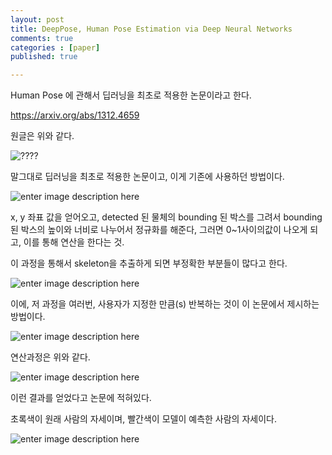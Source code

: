 ```yaml
---
layout: post
title: DeepPose, Human Pose Estimation via Deep Neural Networks
comments: true
categories : [paper]
published: true

---
```



Human Pose 에 관해서 딥러닝을 최초로 적용한 논문이라고 한다.

https://arxiv.org/abs/1312.4659

원글은 위와 같다.

![????](https://ifh.cc/g/sWZw9Q.png)

말그대로 딥러닝을 최초로 적용한 논문이고, 이게 기존에 사용하던 방법이다.

![enter image description here](https://ifh.cc/g/dc02HT.jpg)

x, y 좌표 값을 얻어오고, detected 된 물체의 bounding 된 박스를 그려서 bounding된 박스의 높이와 너비로 나누어서 정규화를 해준다, 그러면 0~1사이의값이 나오게 되고, 이를 통해 연산을 한다는 것.

이 과정을 통해서 skeleton을 추출하게 되면 부정확한 부분들이 많다고 한다.

![enter image description here](https://ifh.cc/g/KK6Vg1.png)

이에, 저 과정을 여러번, 사용자가 지정한 만큼(s) 반복하는 것이 이 논문에서 제시하는 방법이다.

![enter image description here](https://ifh.cc/g/DVfglp.jpg)

연산과정은 위와 같다.

![enter image description here](https://ifh.cc/g/oMko4s.png)

이런 결과를 얻었다고 논문에 적혀있다.

초록색이 원래 사람의 자세이며, 빨간색이 모델이 예측한 사람의 자세이다.


![enter image description here](https://ifh.cc/g/XKx2pF.png)
